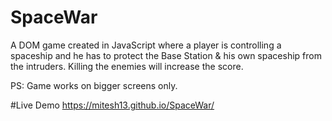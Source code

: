 # SpaceWar

A DOM game created in JavaScript where a player is controlling a spaceship and he has to protect the Base Station & his own spaceship from the intruders.
Killing the enemies will increase the score.

PS: Game works on bigger screens only.

#Live Demo
https://mitesh13.github.io/SpaceWar/
